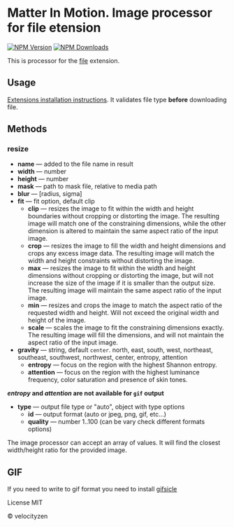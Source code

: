 # Matter In Motion. Image processor for file etension

[![NPM Version](https://img.shields.io/npm/v/mm-file-image.svg?style=flat-square)](https://www.npmjs.com/package/mm-file-image)
[![NPM Downloads](https://img.shields.io/npm/dt/mm-file-image.svg?style=flat-square)](https://www.npmjs.com/package/mm-file-image)

This is processor for the [file](ttps://github.com/matter-in-motion/mm-file) extension.

## Usage

[Extensions installation instructions](https://github.com/matter-in-motion/mm/blob/master/docs/extensions.md). It validates file type **before** downloading file.

## Methods

### resize
* **name** — added to the file name in result
* **width** — number
* **height** — number
* **mask** — path to mask file, relative to media path
* **blur** — [radius, sigma]
* **fit** — fit option, default clip
  - **clip** — resizes the image to fit within the width and height boundaries without cropping or distorting the image. The resulting image will match one of the constraining dimensions, while the other dimension is altered to maintain the same aspect ratio of the input image.
  - **crop** — resizes the image to fill the width and height dimensions and crops any excess image data. The resulting image will match the width and height constraints without distorting the image.
  - **max** — resizes the image to fit within the width and height dimensions without cropping or distorting the image, but will not increase the size of the image if it is smaller than the output size. The resulting image will maintain the same aspect ratio of the input image.
  - **min** — resizes and crops the image to match the aspect ratio of the requested width and height. Will not exceed the original width and height of the image.
  - **scale** — scales the image to fit the constraining dimensions exactly. The resulting image will fill the dimensions, and will not maintain the aspect ratio of the input image.
* **gravity** — string, default `center`. north, east, south, west, northeast, southeast, southwest, northwest, center, entropy, attention
  - **entropy** — focus on the region with the highest Shannon entropy.
  - **attention** — focus on the region with the highest luminance frequency, color saturation and presence of skin tones.

**_entropy_ and _attention_ are not available for `gif` output**

* **type** — output file type or "auto", object with type options
  - **id** — output format (auto or jpeg, png, gif, etc...)
  - **quality** — number 1..100 (can be vary check different formats options)

The image processor can accept an array of values. It will find the closest width/height ratio for the provided image.

## GIF
If you need to write to gif format you need to install [gifsicle](http://www.lcdf.org/gifsicle/)

License MIT

© velocityzen

